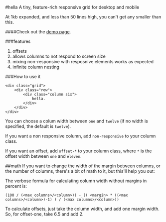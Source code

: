 #hella
A tiny, feature-rich responsive grid for desktop and mobile

At 1kb expanded, and less than 50 lines high, you can't get any smaller than this. 

####Check out the [demo page](http://codezombie.github.com/hella).

###features
 1. offsets
 2. allows columns to not respond to screen size
 3. mixing non-responsive with resposnive elements works as expected
 4. infinite column nesting
 
###How to use it
```
<div class="grid">
	<div class="row">
		<div class="column six">
			hella.
		</div>
	</div>
</div>
```

You can choose a colum width between `one` and `twelve` (if no width is specified, the default is `twelve`).

If you want a non responsive column, add `non-responsive` to your column class.

If you want an offset, add `offset-*` to your column class, where `*` is the offset width between `one` and `eleven`.

##math
If you want to change the width of the margin between columns, or the number of columns, there's a bit of math to it, but this'll help you out:

 The verbose formula for calculating column width without margins in percent is:
 
`(100 / (<max columns>/<column>)) - (( <margin> * ((<max columns>/<column>)-1) ) / (<max columns>/<column>))` 

To calculate offsets, just take the column width, and add one margin width. So, for offset-one, take 6.5 and add 2.
